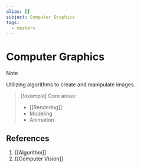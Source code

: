 ```yaml
---
alias: []
subject: Computer Graphics
tags:
  - masters
---
```

# Computer Graphics

>[!note]
> Utilizing algorithms to create and manipulate images.

>[!example] 
> Core areas:
> - [[Rendering]]
> - Modeling
> - Animation

## References
1. [[Algorithm]]
2. [[Computer Vision]]